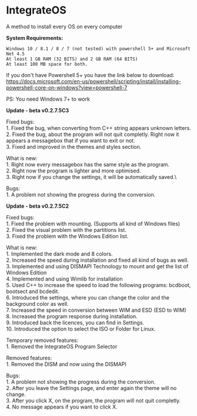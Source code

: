 # IntegrateOS
A method to install every OS on every computer

<b> System Requirements: </b>

 	Windows 10 / 8.1 / 8 / 7 (not tested) with powershell 5+ and Microsoft Net 4.5
 	At least 1 GB RAM (32 BITS) and 2 GB RAM (64 BITS)
 	At least 100 MB space for both.
        
If you don't have Powershell 5+ you have the link below to download:\
 https://docs.microsoft.com/en-us/powershell/scripting/install/installing-powershell-core-on-windows?view=powershell-7
 
 PS: You need Windows 7+ to work 
 
 <b>Update - beta v0.2.7.5C3</b>
 
Fixed bugs:\
       1. Fixed the bug, when converting from C++ string appears unknown letters.\
       2. Fixed the bug, about the program will not quit completly. Right now it appears a messagebox that if you want to exit or not.\
       3. Fixed and improved in the themes and styles section.

What is new:\
       1. Right now every messagebox has the same style as the program.\
       2. Right now the program is lighter and more optimised.\
       3. Right now if you change the settings, it will be automatically saved.\
       
Bugs:\
      1. A problem not showing the progress during the conversion. 
 
 <b>Update - beta v0.2.7.5C2</b>

Fixed bugs:\
        1. Fixed the problem with mounting. (Supports all kind of Windows files)\
	2. Fixed the visual problem with the partitions list.\
	3. Fixed the problem with the Windows Edition list.
	
	

What is new:\
	1. Implemented the dark mode and 8 colors.\
	2. Increased the speed during installation and fixed all kind of bugs as well.\
	3. Implemented and using DISMAPI Technology to mount and get the list of Windows Edition\
	4. Implemented and using Wimlib for installation\
	5. Used C++ to increase the speed to load the following programs: bcdboot, bootsect and bcdedit.\
	6. Introduced the settings, where you can change the color and the background color as well.\
	7. Increased the speed in conversion between WIM and ESD (ESD to WIM)\
	8. Increased the program response during installation.\
	9. Introduced back the licences, you can find in Settings.\
	10. Introduced the option to select the ISO or Folder for Linux.
	

	

Temporary removed features:\
	1. Removed the IntegrateOS Program Selector
	
	
	

Removed features:\
        1. Removed the DISM and now using the DISMAPI
	
	
	
Bugs:\
       1. A problem not showing the progress during the conversion.\
       2. After you leave the Settings page, and enter again the theme will no change.\
       3. After you click X, on the program, the program will not quit completly.\
       4. No message appears if you want to click X.
       
       
       
